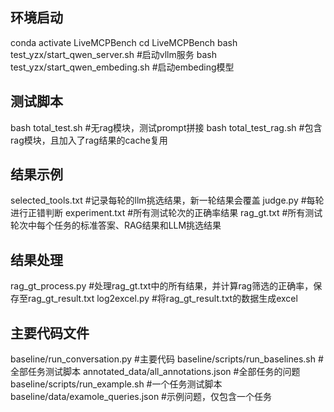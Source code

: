## 环境启动
conda activate LiveMCPBench
cd LiveMCPBench
bash test_yzx/start_qwen_server.sh #启动vllm服务
bash test_yzx/start_qwen_embeding.sh #启动embeding模型

## 测试脚本
bash total_test.sh #无rag模块，测试prompt拼接
bash total_test_rag.sh #包含rag模块，且加入了rag结果的cache复用

## 结果示例
selected_tools.txt #记录每轮的llm挑选结果，新一轮结果会覆盖
judge.py #每轮进行正错判断
experiment.txt #所有测试轮次的正确率结果
rag_gt.txt #所有测试轮次中每个任务的标准答案、RAG结果和LLM挑选结果

## 结果处理
rag_gt_process.py #处理rag_gt.txt中的所有结果，并计算rag筛选的正确率，保存至rag_gt_result.txt
log2excel.py #将rag_gt_result.txt的数据生成excel

## 主要代码文件
baseline/run_conversation.py #主要代码
baseline/scripts/run_baselines.sh #全部任务测试脚本
annotated_data/all_annotations.json #全部任务的问题
baseline/scripts/run_example.sh #一个任务测试脚本
baseline/data/examole_queries.json #示例问题，仅包含一个任务
